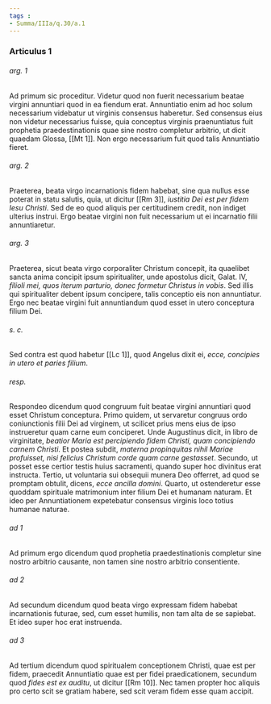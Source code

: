 ```yaml
---
tags : 
- Summa/IIIa/q.30/a.1
---
```


### Articulus 1

###### arg. 1
Ad primum sic proceditur. Videtur quod non fuerit necessarium beatae virgini annuntiari quod in ea fiendum erat. Annuntiatio enim ad hoc solum necessarium videbatur ut virginis consensus haberetur. Sed consensus eius non videtur necessarius fuisse, quia conceptus virginis praenuntiatus fuit prophetia praedestinationis quae sine nostro completur arbitrio, ut dicit quaedam Glossa, [[Mt 1]]. Non ergo necessarium fuit quod talis Annuntiatio fieret.

###### arg. 2
Praeterea, beata virgo incarnationis fidem habebat, sine qua nullus esse poterat in statu salutis, quia, ut dicitur [[Rm 3]], *iustitia Dei est per fidem Iesu Christi*. Sed de eo quod aliquis per certitudinem credit, non indiget ulterius instrui. Ergo beatae virgini non fuit necessarium ut ei incarnatio filii annuntiaretur.

###### arg. 3
Praeterea, sicut beata virgo corporaliter Christum concepit, ita quaelibet sancta anima concipit ipsum spiritualiter, unde apostolus dicit, Galat. IV, *filioli mei, quos iterum parturio, donec formetur Christus in vobis*. Sed illis qui spiritualiter debent ipsum concipere, talis conceptio eis non annuntiatur. Ergo nec beatae virgini fuit annuntiandum quod esset in utero conceptura filium Dei.

###### s. c.
Sed contra est quod habetur [[Lc 1]], quod Angelus dixit ei, *ecce, concipies in utero et paries filium*.

###### resp.
Respondeo dicendum quod congruum fuit beatae virgini annuntiari quod esset Christum conceptura. Primo quidem, ut servaretur congruus ordo coniunctionis filii Dei ad virginem, ut scilicet prius mens eius de ipso instrueretur quam carne eum conciperet. Unde Augustinus dicit, in libro de virginitate, *beatior Maria est percipiendo fidem Christi, quam concipiendo carnem Christi*. Et postea subdit, *materna propinquitas nihil Mariae profuisset, nisi felicius Christum corde quam carne gestasset*. Secundo, ut posset esse certior testis huius sacramenti, quando super hoc divinitus erat instructa. Tertio, ut voluntaria sui obsequii munera Deo offerret, ad quod se promptam obtulit, dicens, *ecce ancilla domini*. Quarto, ut ostenderetur esse quoddam spirituale matrimonium inter filium Dei et humanam naturam. Et ideo per Annuntiationem expetebatur consensus virginis loco totius humanae naturae.

###### ad 1
Ad primum ergo dicendum quod prophetia praedestinationis completur sine nostro arbitrio causante, non tamen sine nostro arbitrio consentiente.

###### ad 2
Ad secundum dicendum quod beata virgo expressam fidem habebat incarnationis futurae, sed, cum esset humilis, non tam alta de se sapiebat. Et ideo super hoc erat instruenda.

###### ad 3
Ad tertium dicendum quod spiritualem conceptionem Christi, quae est per fidem, praecedit Annuntiatio quae est per fidei praedicationem, secundum quod *fides est ex auditu*, ut dicitur [[Rm 10]]. Nec tamen propter hoc aliquis pro certo scit se gratiam habere, sed scit veram fidem esse quam accipit.

